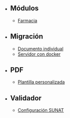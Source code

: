 - ## Módulos
    - [Farmacia](/{{route}}/{{version}}/modulo-farmacia)
- ## Migración
    - [Documento individual](/{{route}}/{{version}}/migracion-de-documento-individual)
    - [Servidor con docker](/{{route}}/{{version}}/migracion-server-docker)
- ## PDF
    - [Plantilla personalizada](/{{route}}/{{version}}/plantilla-pdf-personalizada)
- ## Validador
    - [Configuración SUNAT](/{{route}}/{{version}}/configuracion-nuevo-validador)